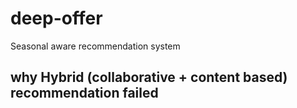 # deep-offer
Seasonal aware recommendation system

## why Hybrid (collaborative + content based) recommendation failed
